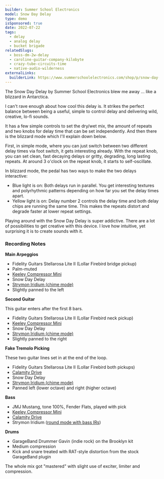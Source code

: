 ```yaml
---
builder: Summer School Electronics
model: Snow Day Delay
type: demo
isSponsored: true
date: 2022-07-22
tags:
  - delay
  - analog delay
  - bucket brigade
relatedSlugs:
  - boss-dm-2w-delay
  - caroline-guitar-company-kilobyte
  - crazy-tube-circuits-time
  - native-audio-wilderness
externalLinks:
  builderLink: https://www.summerschoolelectronics.com/shop/p/snow-day-delay
---
```


The Snow Day Delay by Summer School Electronics blew me away ... like a blizzard in Antarctica.

I can't rave enough about how cool this delay is. It strikes the perfect balance between being a useful, simple to control delay and delivering wild, creative, lo-fi sounds.

It has a few simple controls to set the dry/wet mix, the amount of repeats and two knobs for delay time that can be set independently. And then there is the blizzard mode which I'll explain down below.

First, in simple mode, where you can just switch between two different delay times via foot switch, it gets interesting already. With the repeat knob, you can set clean, fast decaying delays or gritty, degrading, long lasting repeats. At around 3 o'clock on the repeat knob, it starts to self-oscillate.

In blizzard mode, the pedal has two ways to make the two delays interactive:

- Blue light is on: Both delays run in parallel. You get interesting textures and polyrhythmic patterns depending on how far you set the delay times apart.
- Yellow light is on: Delay number 2 controls the delay time and both delay chips are running the same time. This makes the repeats distort and degrade faster at lower repeat settings.

Playing around with the Snow Day Delay is super addictive. There are a lot of possibilities to get creative with this device. I love how intuitive, yet surprising it is to create sounds with it.

### Recording Notes

**Main Arpeggios**

- Fidelity Guitars Stellarosa Lite II (Lollar Firebird bridge pickup)
- Palm-muted
- [Keeley Compressor Mini](/demos/keeley-electronics-compressor-mini)
- Snow Day Delay
- [Strymon Iridium (chime mode)](/demos/strymon-iridium)
- Slightly panned to the left

**Second Guitar**

This guitar enters after the first 8 bars.

- Fidelity Guitars Stellarosa Lite II (Lollar Firebird neck pickup)
- [Keeley Compressor Mini](/demos/keeley-electronics-compressor-mini)
- Snow Day Delay
- [Strymon Iridium (chime mode)](/demos/strymon-iridium)
- Slightly panned to the right

**Fake Tremolo Picking**

These two guitar lines set in at the end of the loop.

- Fidelity Guitars Stellarosa Lite II (Lollar Firebird both pickups)
- [Calamity Drive](/demos/plain-speak-calamity-drive)
- Snow Day Delay
- [Strymon Iridium (chime mode)](/demos/strymon-iridium)
- Panned left (lower octave) and right (higher octave)

**Bass**

- JMJ Mustang, tone 100%, Fender Flats, played with pick
- [Keeley Compressor Mini](/demos/keeley-electronics-compressor-mini)
- [Calamity Drive](/demos/plain-speak-calamity-drive)
- Strymon Iridium ([round mode with bass IRs](/posts/strymon-iridium-bass-ownhammer-ir/))

**Drums**

- GarageBand Drummer Gavin (indie rock) on the Brooklyn kit
- Medium compression
- Kick and snare treated with RAT-style distortion from the stock GarageBand plugin

The whole mix got "mastered" with slight use of exciter, limiter and compression.
